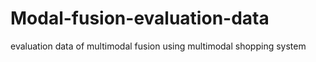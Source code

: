 # Modal-fusion-evaluation-data
evaluation data of multimodal fusion using multimodal shopping system
